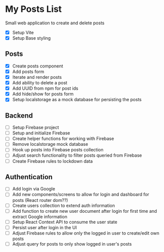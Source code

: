 # My Posts List

Small web application to create and delete posts

- [x] Setup Vite
- [x] Setup Base styling

## Posts

- [x] Create posts component
- [x] Add posts form
- [x] Iterate and render posts
- [x] Add ability to delete a post
- [x] Add UUID from npm for post ids
- [x] Add hide/show for posts form
- [x] Setup localstorage as a mock database for persisting the posts

## Backend

- [ ] Setup Firebase project
- [ ] Setup and initialize Firebase
- [ ] Create helper functions for working with Firebase
- [ ] Remove localstorage mock database
- [ ] Hook up posts into Firebase posts collection
- [ ] Adjust search functionality to filter posts queried from Firebase
- [ ] Create Firebase rules to lockdown data

## Authentication

- [ ] Add login via Google
- [ ] Add new components/screens to allow for login and dashboard for posts (React router dom??)
- [ ] Create users collection to extend auth information
- [ ] Add function to create new user document after login for first time and extract Google information
- [ ] Setup React Context API to consume the user state
- [ ] Persist user after login in the UI
- [ ] Adjust Firebase rules to allow only the logged in user to create/edit own posts
- [ ] Adjust query for posts to only show logged in user's posts
